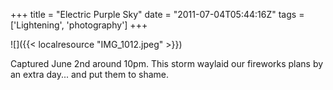 +++
title = "Electric Purple Sky"
date = "2011-07-04T05:44:16Z"
tags = ['Lightening', 'photography']
+++

![]({{< localresource "IMG_1012.jpeg" >}})

Captured June 2nd around 10pm. This storm waylaid our fireworks plans by an
extra day... and put them to shame.

